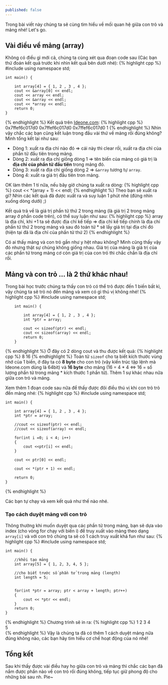 ```yaml
---
published: false
---
```

Trong bài viết này chúng ta sẽ cùng tìm hiểu về mối quan hệ giữa con trỏ và mảng nhé! Let's go.
## Vài điều về mảng (array)
Không có điều gì mới cả, chúng ta cùng xét qua đoạn code sau (Các bạn thử đoán kết quả trước khi nhìn kết quả bên dưới nhé):
{% highlight cpp %}
    #include <iostream>
    using namespace std;
     
    int main() {
     
    	int array[4] = { 1, 2 , 3 , 4 };
      	cout << &array[0] << endl;
    	cout << array << endl;
    	cout << &array << endl;
    	cout << *array << endl;
    	return 0;
    }
{% endhighlight %}
Kết quả trên [Ideone.com](https://ideone.com/9WbFbU):
{% highlight cpp %}
	0x7ffef6c017d0
	0x7ffef6c017d0
  	0x7ffef6c017d0
	1
{% endhighlight %}
Nhìn vậy chắc các bạn cũng kết luận trong đầu vài thứ về mảng rồi đúng không? Mình tổng kết lại như sau:
  - Dòng 1: xuất ra địa chỉ nào đó => cái này thì clear rồi, xuất ra địa chỉ của phần tử đầu tiên trong mảng.
  - Dòng 2: xuất ra địa chỉ giống dòng 1 => tên biến của mảng có giá trị là **địa chỉ của phần tử đầu tiên** trong mảng đó.
  - Dòng 3: xuất ra địa chỉ giống dòng 2 => ``&array`` tương tự ``array``.
  - Dòng 4: xuất ra giá trị đầu tiên tron mảng.
  
OK làm thêm 1 tí nữa, nếu bây giờ chúng ta xuất ra dòng:
{% highlight cpp %}
	cout << *(array + 1) << endl;
{% endhighlight %}
Theo bạn sẽ xuất ra gì? Nhìn các kết quả đã được xuất ra và suy luận 1 phút nhé (đừng nhìn xuống dòng dưới) ;)

Kết quả trả về là giá trị phần tử thứ 2 trong mảng (là giá trị 2 trong mảng array ở phần code trên), có thể suy luận như sau:
{% highlight cpp %}
  array là địa chỉ, khi +1 ta sẽ được địa chỉ kế tiếp => địa chỉ kế tiếp chính là địa chỉ phần tử thứ 2 trong mảng và sau đó toán tử * sẽ lấy giá trị tại địa chỉ đó (hiện tại đã là địa chỉ của phần tử thứ 2)
{% endhighlight %}
  
Có ai thấy mảng và con trỏ gần như y hệt nhau không? Mình cũng thấy vậy đó nhưng thật sự chúng không giống nhau. Giá trị của mảng là giá trị của các phần tử trong mảng cơ còn giá trị của con trỏ thì chắc chắn là địa chỉ rồi.
## Mảng và con trỏ ... là 2 thứ khác nhau!
Trong bài học trước chúng ta thấy con trỏ có thể trỏ được đến 1 biến bất kì, vậy chúng ta sẽ trỏ nó đến mảng và xem có gì thú vị không nhé!
{% highlight cpp %}
        #include <iostream>
        using namespace std;
     
        int main() {
     
        	int array[4] = { 1, 2 , 3 , 4 };
          	int *ptr = array;
     
          	cout << sizeof(ptr) << endl;
          	cout << sizeof(array) << endl;
        	return 0;
        }
{% endhighlight %}
Ở đây có 2 dòng cout và thu được kết quả:
{% highlight cpp %}
	8
	16
{% endhighlight %}
Toán tử ``sizeof`` cho ta biết kích thước vùng nhớ của 1 biến, ở đây ta có **8 byte** cho con trỏ (vậy kiến trúc tập lệnh mà Ideone.com dùng là 64bit) và **16 byte** cho mảng (16 = 4 * 4 <=> 16 = số lượng phần tử trong mảng * kích thước 1 phần tử). Thêm 1 sự khác nhau nữa giữa con trỏ và mảng.

Xem thêm 1 đoạn code sau nữa để thấy được đôi điều thú vị khi con trỏ trỏ đến mảng nhé:
{% highlight cpp %}
    #include <iostream>
    using namespace std;
     
    int main() {
     
    	int array[4] = { 1, 2 , 3 , 4 };
      	int *ptr = array;
      	
      	//cout << sizeof(ptr) << endl;
      	//cout << sizeof(array) << endl;
		
      	for(int i =0; i < 4; i++)
      	{
      		cout <<ptr[i] << endl;
      	}  
      	
      	cout << ptr[0] << endl;
      	
      	cout << *(ptr + 1) << endl;
      	
    	return 0;
    }
{% endhighlight %}

Các bạn tự chạy và xem kết quả như thế nào nhé.
### Tạo cách duyệt mảng với con trỏ
Thông thường khi muốn duyệt qua các phần tử trong mảng, bạn sẽ dựa vào index (cho vòng for chạy với biến i) để truy xuất vào mảng theo dạng ``array[i]`` và với con trỏ chúng ta sẽ có 1 cách truy xuất khá fun như sau:
{% highlight cpp %}
    #include <iostream>
    using namespace std;
     
    int main() {
     
    	//khởi tạo mảng
    	int array[5] = { 1, 2, 3, 4, 5 };
     
    	//cho biết trước số phần tử trong mảng (length)
    	int length = 5;
     
     
    	for(int *ptr = array; ptr < array + length; ptr++)
    	{
    		cout << *ptr << endl;
    	}
    	return 0;
    }  
{% endhighlight %}
Chương trình sẽ in ra:
{% highlight cpp %}
	1
    2
    3
    4                            
    5                            
{% endhighlight %}
Vậy là chúng ta đã có thêm 1 cách duyệt mảng nữa đúng không nào, các bạn hãy tìm hiểu cơ chế hoạt động của nó nhé!
## Tổng kết
Sau khi thấy được vài điều hay ho giữa con trỏ và mảng thì chắc các bạn đã nắm được phần nào về con trỏ rồi đúng không, tiếp tục giữ phong độ cho những bài sau nh. Pie~